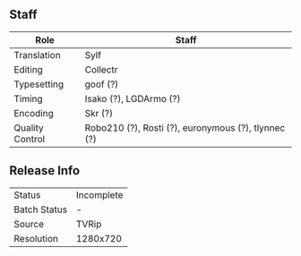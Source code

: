 ## Staff

| Role            | Staff                                               |
|-----------------|-----------------------------------------------------|
| Translation     | Sylf                                                |
| Editing         | Collectr                                             |
| Typesetting     | goof (?)                                            |
| Timing          | Isako (?), LGDArmo (?)                              |
| Encoding        | Skr (?)                                             |
| Quality Control | Robo210 (?), Rosti (?), euronymous (?), tlynnec (?) |

## Release Info

|              |            |
|--------------|------------|
| Status       | Incomplete |
| Batch Status | -          |
| Source       | TVRip      |
| Resolution   | 1280x720   |
